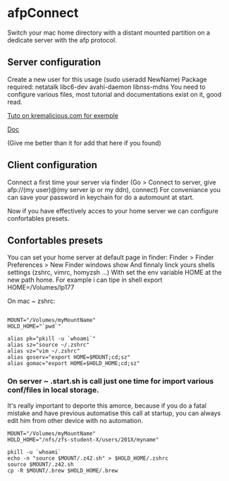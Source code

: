 # afpConnect
Switch your mac home directory with a distant mounted partition on a dedicate server with the afp protocol.


## Server configuration

  Create a new user for this usage (sudo useradd NewName)
  Package required: netatalk libc6-dev avahi-daemon libnss-mdns
  You need to configure various files, most tutorial and documentations exist on it, good read.
  
[Tuto on kremalicious.com for exemple](https://kremalicious.com/ubuntu-as-mac-file-server-and-time-machine-volume/)

[Doc](http://netatalk.sourceforge.net/2.0/htmldocs/)

(Give me better than it for add that here if you found)


## Client configuration

  Connect a first time your server via finder (Go > Connect to server, give afp://(my user)@(my server ip or my ddn), connect)
  For conveniance you can save your password in keychain for do a automount at start.
  
  Now if you have effectively acces to your home server we can configure confortables presets.
  
## Confortables presets

  You can set your home server at default page in finder:
    Finder > Finder Preferences > New Finder windows show
  And finnaly linck yours shells settings (zshrc, vimrc, homyzsh ...)
    With set the env variable HOME at the new path home.
    For example i can tipe in shell export HOME=/Volumes/lp177

On mac ~ zshrc:
```shell

MOUNT="/Volumes/myMountName"
HOLD_HOME="`pwd`"

alias pk="pkill -u `whoami`"
alias sz="source ~/.zshrc"
alias vz="vim ~/.zshrc"
alias goserv="export HOME=$MOUNT;cd;sz"
alias gomac="export HOME=$HOLD_HOME;cd;sz"
```


### On server ~ .start.sh is call just one time for import various conf/files in local storage.
It's really important to deporte this amorce, because if you do a fatal mistake and have previous automatise this call at startup, you can always edit him from other device with no automation.

```shell
MOUNT="/Volumes/myMountName"
HOLD_HOME="/nfs/zfs-student-X/users/201X/myname"

pkill -u `whoami`
echo -n "source $MOUNT/.z42.sh" > $HOLD_HOME/.zshrc
source $MOUNT/.z42.sh
cp -R $MOUNT/.brew $HOLD_HOME/.brew
```

